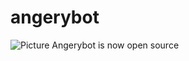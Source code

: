 # angerybot
![Picture](https://nofile.io/g/F1QHgck3KzPYDELkdBEAgs50i87IHkgR4NUhpcx1G5AmuSHFyUl77IHm62El2SZv/opensrc.png/)
Angerybot is now open source
